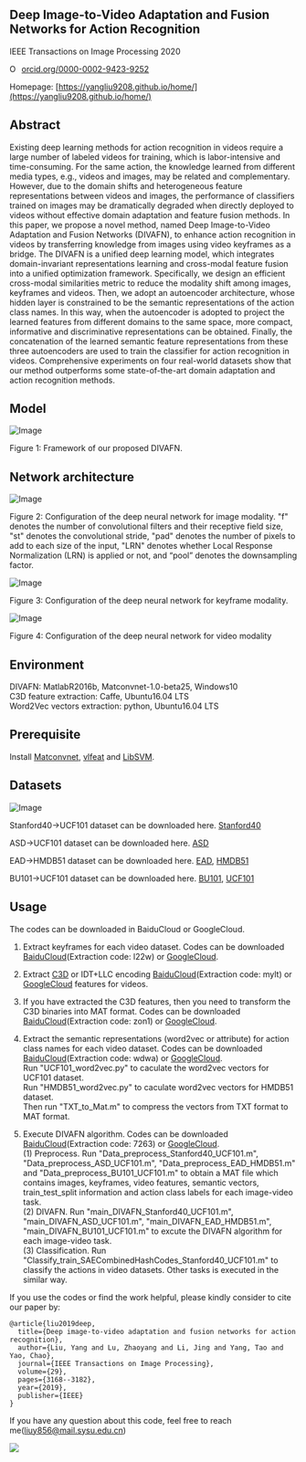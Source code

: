 ## Deep Image-to-Video Adaptation and Fusion Networks for Action Recognition  
IEEE Transactions on Image Processing 2020    

<a href="https://orcid.org/0000-0002-9423-9252" target="orcid.widget" rel="noopener noreferrer" style="vertical-align:top;"><img src="https://orcid.org/sites/default/files/images/orcid_16x16.png" style="width:1em;margin-right:.5em;" alt="ORCID iD icon">orcid.org/0000-0002-9423-9252</a>

Homepage: [https://yangliu9208.github.io/home/](https://yangliu9208.github.io/home/)

## Abstract
Existing deep learning methods for action recognition in videos require a large number of labeled videos for training, which is labor-intensive and time-consuming. For the same action, the knowledge learned from different media types, e.g., videos and images, may be related and complementary. However, due to the domain shifts and heterogeneous feature representations between videos and images, the performance of classifiers trained on images may be dramatically degraded when directly deployed to videos without effective domain adaptation and feature fusion methods. In this paper, we propose a novel method, named Deep Image-to-Video Adaptation and Fusion Networks (DIVAFN), to enhance action recognition in videos by transferring knowledge from images using video keyframes as a bridge. The DIVAFN is a unified deep learning model, which integrates domain-invariant representations learning and cross-modal feature fusion into a unified optimization framework. Specifically, we design an efficient cross-modal similarities metric to reduce the modality shift among images, keyframes and videos. Then, we adopt an autoencoder architecture, whose hidden layer is constrained to be the semantic representations of the action class names. In this way, when the autoencoder is adopted to project the learned features from different domains to the same space, more compact, informative and discriminative representations can be obtained. Finally, the concatenation of the learned semantic feature representations from these three autoencoders are used to train the classifier for action recognition in videos. Comprehensive experiments on four real-world datasets show that our method outperforms some state-of-the-art domain adaptation and action recognition methods.

## Model
![Image](Fig1.png)

Figure 1: Framework of our proposed DIVAFN. 

## Network architecture
![Image](Network_image.png)

Figure 2: Configuration of the deep neural network for image modality. "f" denotes the number of convolutional filters and
their receptive field size, "st" denotes the convolutional stride, "pad" denotes the number of pixels to add to each size of the
input, "LRN" denotes whether Local Response Normalization (LRN) is applied or not, and “pool” denotes the downsampling factor.

![Image](Network_image.png)

Figure 3: Configuration of the deep neural network for keyframe modality. 


![Image](Network_video.png)

Figure 4: Configuration of the deep neural network for video modality

## Environment

DIVAFN: MatlabR2016b, Matconvnet-1.0-beta25, Windows10   
C3D feature extraction: Caffe, Ubuntu16.04 LTS   
Word2Vec vectors extraction: python, Ubuntu16.04 LTS   

## Prerequisite
Install [Matconvnet](http://www.vlfeat.org/matconvnet/), [vlfeat](http://www.vlfeat.org/) and [LibSVM](https://www.csie.ntu.edu.tw/~cjlin/libsvm/).   

## Datasets

![Image](Datasets.png)

Stanford40->UCF101 dataset can be downloaded here. [Stanford40](https://drive.google.com/open?id=1f8XJ-GSIrB1fJFZJzgECYA6w9-OJWiJr)

ASD->UCF101 dataset can be downloaded here. [ASD](https://drive.google.com/open?id=1xor9cfZ-ny-OfBbTnKRR_6oQyebKkD-g)

EAD->HMDB51 dataset can be downloaded here. [EAD](https://drive.google.com/open?id=11GghjBp1jgFKDwvudZGLzPbSuCP4DJfs), [HMDB51](http://serre-lab.clps.brown.edu/resource/hmdb-a-large-human-motion-database/)

BU101->UCF101 dataset can be downloaded here.   [BU101](http://cs-people.bu.edu/sbargal/BU-action/), [UCF101](http://crcv.ucf.edu/data/UCF101.php)


## Usage
The codes can be downloaded in BaiduCloud or GoogleCloud.  

1. Extract keyframes for each video dataset. Codes can be downloaded [BaiduCloud](https://pan.baidu.com/s/1pPpZZgzMxDoUIYSxyehIOA)(Extraction code: l22w) or [GoogleCloud](https://drive.google.com/open?id=1STpJ3uxoHmIQ1Jf0B9yaGHzMifYiaAwJ).

2. Extract [C3D](https://github.com/facebookarchive/C3D) or IDT+LLC encoding [BaiduCloud](https://pan.baidu.com/s/1-PBqW1NNvySK4AWNO8vUxw)(Extraction code: mylt) or [GoogleCloud](https://drive.google.com/open?id=1YJaQS0InuiysLfXqOZtQVY6hQgQRLIpx) features for videos.   

3. If you have extracted the C3D features, then you need to transform the C3D binaries into MAT format. Codes can be downloaded [BaiduCloud](https://pan.baidu.com/s/13pD58obHA_YyCpzyuMNbMQ)(Extraction code: zon1) or [GoogleCloud](https://drive.google.com/open?id=1I7orbMn6KVZGWbErttxnbhw1bvkPh1Af).  

4. Extract the semantic representations (word2vec or attribute) for action class names for each video dataset. Codes can be  downloaded [BaiduCloud](https://pan.baidu.com/s/10gOHn0Z7RAqHZLzJhbK_pg)(Extraction code: wdwa) or [GoogleCloud](https://drive.google.com/open?id=1gxaxkwayhABWs3v6hF_87nFOXkRg_mSw).   
  Run "UCF101_word2vec.py" to caculate the word2vec vectors for UCF101 dataset.   
  Run "HMDB51_word2vec.py" to caculate word2vec vectors for HMDB51 dataset.   
  Then run "TXT_to_Mat.m" to compress the vectors from TXT format to MAT format.   

5. Execute DIVAFN algorithm. Codes can be downloaded [BaiduCloud](https://pan.baidu.com/s/1CRZ1NKv9RmRwAOOUIR7qCw)(Extraction code: 7263) or [GoogleCloud](https://drive.google.com/open?id=1HW5CrJ4J9rU3I7FLQ7P18h-h4QrKAW-1).   
   (1) Preprocess. Run "Data_preprocess_Stanford40_UCF101.m", "Data_preprocess_ASD_UCF101.m", "Data_preprocess_EAD_HMDB51.m" and "Data_preprocess_BU101_UCF101.m" to obtain a MAT file which contains images, keyframes, video features, semantic vectors,  train_test_split information and action class labels for each image-video task.    
   (2) DIVAFN. Run "main_DIVAFN_Stanford40_UCF101.m", "main_DIVAFN_ASD_UCF101.m", "main_DIVAFN_EAD_HMDB51.m", "main_DIVAFN_BU101_UCF101.m" to excute the DIVAFN algorithm for each image-video task.    
   (3) Classification. Run "Classify_train_SAECombinedHashCodes_Stanford40_UCF101.m" to classify the actions in video datasets. Other tasks is executed in the similar way.    
   
If you use the codes or find the work helpful, please kindly consider to cite our paper by:
```
@article{liu2019deep,
  title={Deep image-to-video adaptation and fusion networks for action recognition},
  author={Liu, Yang and Lu, Zhaoyang and Li, Jing and Yang, Tao and Yao, Chao},
  journal={IEEE Transactions on Image Processing},
  volume={29},
  pages={3168--3182},
  year={2019},
  publisher={IEEE}
}
``` 

If you have any question about this code, feel free to reach me(liuy856@mail.sysu.edu.cn)  

<a href='https://clustrmaps.com/site/1b049'  title='Visit tracker'><img src='//clustrmaps.com/map_v2.png?cl=ffffff&w=a&t=m&d=GnHm4-dMEE6iXqoDt0fhb1JfsnTDg8p0HALKu6yPxDc&co=2d78ad&ct=ffffff'/></a>
